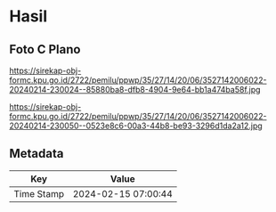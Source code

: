 # Hasil

## Foto C Plano

https://sirekap-obj-formc.kpu.go.id/2722/pemilu/ppwp/35/27/14/20/06/3527142006022-20240214-230024--85880ba8-dfb8-4904-9e64-bb1a474ba58f.jpg

https://sirekap-obj-formc.kpu.go.id/2722/pemilu/ppwp/35/27/14/20/06/3527142006022-20240214-230050--0523e8c6-00a3-44b8-be93-3296d1da2a12.jpg


## Metadata

| Key        | Value               |
| ---------- | ------------------- |
| Time Stamp | 2024-02-15 07:00:44 |



